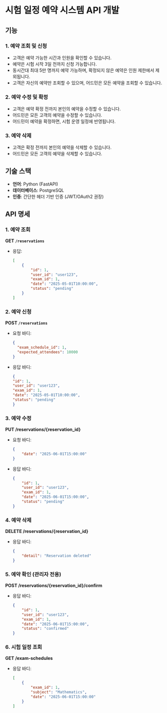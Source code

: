 # 시험 일정 예약 시스템 API 개발
## 기능
### 1. 예약 조회 및 신청
- 고객은 예약 가능한 시간과 인원을 확인할 수 있습니다.
- 예약은 시험 시작 3일 전까지 신청 가능합니다.
- 동시간대 최대 5만 명까지 예약 가능하며, 확정되지 않은 예약은 인원 제한에서 제외됩니다.
- 고객은 자신의 예약만 조회할 수 있으며, 어드민은 모든 예약을 조회할 수 있습니다.

### 2. 예약 수정 및 확정
- 고객은 예약 확정 전까지 본인의 예약을 수정할 수 있습니다.
- 어드민은 모든 고객의 예약을 수정할 수 있습니다.
- 어드민이 예약을 확정하면, 시험 운영 일정에 반영됩니다.

### 3. 예약 삭제
- 고객은 확정 전까지 본인의 예약을 삭제할 수 있습니다.
- 어드민은 모든 고객의 예약을 삭제할 수 있습니다.

## 기술 스택
- **언어**: Python (FastAPI)
- **데이터베이스**: PostgreSQL
- **인증**: 간단한 헤더 기반 인증 (JWT/OAuth2 권장)

## API 명세
### 1. 예약 조회
**GET `/reservations`**
- 응답:
    ```json
    [
        {
            "id": 1,
            "user_id": "user123",
            "exam_id": 1,
            "date": "2025-05-01T10:00:00",
            "status": "pending"
        }
    ]
    ```

### 2. 예약 신청
**POST `/reservations`**
- 요청 바디:
  ```json
  {
    "exam_schedule_id": 1,
    "expected_attendees": 10000
  }
  ```
- 응답 바디:
    ```json
    {
  "id": 1,
  "user_id": "user123",
  "exam_id": 1,
  "date": "2025-05-01T10:00:00",
  "status": "pending"
    }
    ```
### 3. 예약 수정
**PUT /reservations/{reservation_id}**

- 요청 바디:
    ```json
    {
        "date": "2025-06-01T15:00:00"
    }
    ```
- 응답 바디:
    ```json
    {
        "id": 1,
        "user_id": "user123",
        "exam_id": 1,
        "date": "2025-06-01T15:00:00",
        "status": "pending"
    }
    ```
### 4. 예약 삭제
**DELETE /reservations/{reservation_id}**
- 응답 바디:
    ```json
    {
        "detail": "Reservation deleted"
    }
    ```

### 5. 예약 확인 (관리자 전용)
**POST /reservations/{reservation_id}/confirm**
- 응답 바디:
    ```json
    {
        "id": 1,
        "user_id": "user123",
        "exam_id": 1,
        "date": "2025-06-01T15:00:00",
        "status": "confirmed"
    }
    ```
### 6. 시험 일정 조회
**GET /exam-schedules**
- 응답 바디:
    ```json
    [
        {
            "exam_id": 1,
            "subject": "Mathematics",
            "date": "2025-06-01T15:00:00"
        }
    ]
    ```